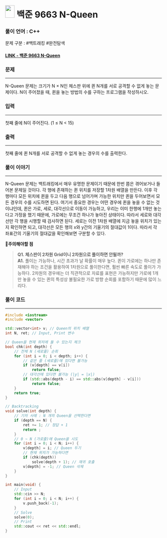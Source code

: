 
# <img src="https://d2gd6pc034wcta.cloudfront.net/tier/12.svg" width="30" height="40"> 백준 9663 N-Queen

### 풀이 언어 : C++

문제 구분 : #백트래킹 #완전탐색 
#### [LINK - 백준 9663 N-Queen](https://www.acmicpc.net/problem/9663)

### 문제
<hr>

N-Queen 문제는 크기가 N × N인 체스판 위에 퀸 N개를 서로 공격할 수 없게 놓는 문제이다. N이 주어졌을 때, 퀸을 놓는 방법의 수를 구하는 프로그램을 작성하시오.
### 입력
<hr>

첫째 줄에 N이 주어진다. (1 ≤ N < 15)
### 출력
<hr>

첫째 줄에 퀸 N개를 서로 공격할 수 없게 놓는 경우의 수를 출력한다.
### 풀이 이야기
<hr>

N-Queen 문제는 백트래킹에서 매우 유명한 문제이기 때문에 한번 쯤은 겪어보거나 들어본 문제일 것이다. 각 행에 존재하는 퀸 위치를 저장할 1차원 배열을 만든다. 이후 각 행마다 모든 위치에 퀸을 두고 다음 행으로 넘어가며 가능한 위치만 퀸을 두어보면서 모든 경우의 수를 시도하면 된다. 여기서 중요한 경우는 어떤 경우에 퀸을 놓을 수 없는 것이냐인데, 퀸은 가로, 세로, 대각선으로 이동이 가능하고, 우리는 이미 한행에 1개만 놓는다고 가정을 했기 때문에, 가로에는 무조건 하나가 놓아진 상태이다. 따라서 세로와 대각선만 각 행을 시행할 때 검사하면 된다. 세로는 이전 1차원 배열에 지금 놓을 위치가 있는지 확인하면 되고, 대각선은 모든 행의 x와 y간의 기울기의 절대값이 1이다. 따라서 각 좌표간의 기울기의 절대값을 확인해보면 구분할 수 있다.

🚨**주의해야할 점**
>**Q1. 체스판이 2차원 Grid이니 2차원으로 풀이하면 안될까?**  
>**A1.** 풀이는 가능하나, 시간 초과가 날 확률이 매우 높다. 퀸이 가로에는 하나만 존재해야 하는 조건을 활용하여 1차원으로 풀이한다면, 훨씬 빠른 속도로 풀이가 가능하다. 2차원의 경우에는 더 직관적으로 자료를 표현은 가능하지만 가로에 1개만 놓을 수 있는 퀸의 특성상 불필요한 가로 방향 순회를 포함하기 때문에 많이 느리다.
### 풀이 코드
<hr>

``` c++
#include <iostream>
#include <vector>

std::vector<int> v; // Queen의 위치 배열
int N, ret; // Input, Print 변수

// Queen을 현재 위치에 둘 수 있는지 체크
bool chk(int depth) {
	// 전체 N (세로줄) 순회
	for (int i = 0; i < depth; i++) {
		// 같은 줄 (세로줄)에 있다면 불가능
		if (v[depth] == v[i])
			return false;
		// 대각선에 있다면 불가능 (|y| = |x|)
		if (std::abs(depth - i) == std::abs(v[depth] - v[i]))
			return false;
	}
	return true;
}

// Backtracking
void solve(int depth) {
	// 기저 사례 : N 개의 Queen을 선택한다면
	if (depth == N) {
		ret += 1; // 정답 + 1
		return ;
	}
	// 0 ~ N (가로줄)에 Queen을 시도
	for (int i = 0; i < N; i++) {
		v[depth] = i; // Queen 두기
		// 현재 위치가 가능하다면
		if (chk(depth))
			solve(depth + 1); // 재귀 호출
		v[depth] = -1; // Queen 삭제
	}
}

int main(void) {
	// Input
	std::cin >> N;
	for (int i = 0; i < N; i++) {
		v.push_back(-1);
	}
	// Solve
	solve(0);
	// Print
	std::cout << ret << std::endl;
}
```




